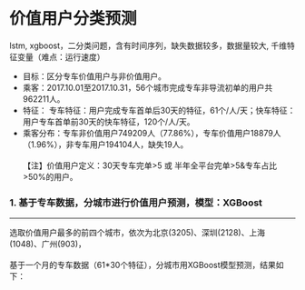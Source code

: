 # 价值用户分类预测
lstm, xgboost，二分类问题，含有时间序列，缺失数据较多，数据量较大, 千维特征变量（难点：运行速度）<br> 

* 目标：区分专车价值用户与非价值用户。<br>  
* 乘客：2017.10.01至2017.10.31，56个城市完成专车非导流初单的用户共962211人。<br>  
* 特征： 专车特征：用户完成专车首单后30天的特征，61个/人/天；快车特征：用户专车首单前30天的快车特征，120个/人/天。<br>  
* 乘客分布：专车非价值用户749209人（77.86%），专车价值用户18879人（1.96%），非专车用户194104人，缺失19人。<br>  
【注】价值用户定义：30天专车完单>5 或 半年全平台完单>5&专车占比>50%的用户。<br>  

### 1. 基于专车数据，分城市进行价值用户预测，模型：XGBoost<br>  
----
选取价值用户最多的前四个城市，依次为北京(3205)、深圳(2128)、上海(1048)、广州(903)，<br>  
基于一个月的专车数据（61*30个特征），分城市用XGBoost模型预测，结果如下：<br>  

